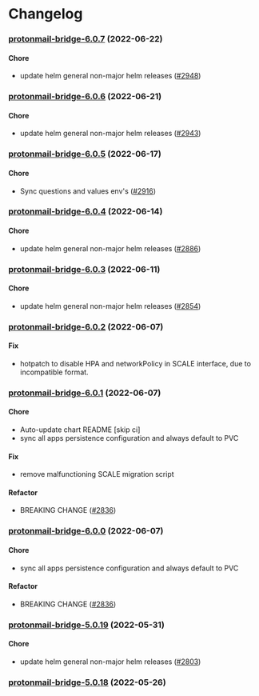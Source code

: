 # Changelog<br>


<a name="protonmail-bridge-6.0.7"></a>
### [protonmail-bridge-6.0.7](https://github.com/truecharts/apps/compare/protonmail-bridge-6.0.6...protonmail-bridge-6.0.7) (2022-06-22)

#### Chore

* update helm general non-major helm releases ([#2948](https://github.com/truecharts/apps/issues/2948))



<a name="protonmail-bridge-6.0.6"></a>
### [protonmail-bridge-6.0.6](https://github.com/truecharts/apps/compare/protonmail-bridge-6.0.5...protonmail-bridge-6.0.6) (2022-06-21)

#### Chore

* update helm general non-major helm releases ([#2943](https://github.com/truecharts/apps/issues/2943))



<a name="protonmail-bridge-6.0.5"></a>
### [protonmail-bridge-6.0.5](https://github.com/truecharts/apps/compare/protonmail-bridge-6.0.4...protonmail-bridge-6.0.5) (2022-06-17)

#### Chore

* Sync questions and values env's ([#2916](https://github.com/truecharts/apps/issues/2916))



<a name="protonmail-bridge-6.0.4"></a>
### [protonmail-bridge-6.0.4](https://github.com/truecharts/apps/compare/protonmail-bridge-6.0.3...protonmail-bridge-6.0.4) (2022-06-14)

#### Chore

* update helm general non-major helm releases ([#2886](https://github.com/truecharts/apps/issues/2886))



<a name="protonmail-bridge-6.0.3"></a>
### [protonmail-bridge-6.0.3](https://github.com/truecharts/apps/compare/protonmail-bridge-6.0.2...protonmail-bridge-6.0.3) (2022-06-11)

#### Chore

* update helm general non-major helm releases ([#2854](https://github.com/truecharts/apps/issues/2854))



<a name="protonmail-bridge-6.0.2"></a>
### [protonmail-bridge-6.0.2](https://github.com/truecharts/apps/compare/protonmail-bridge-6.0.1...protonmail-bridge-6.0.2) (2022-06-07)

#### Fix

* hotpatch to disable HPA and networkPolicy in SCALE interface, due to incompatible format.



<a name="protonmail-bridge-6.0.1"></a>
### [protonmail-bridge-6.0.1](https://github.com/truecharts/apps/compare/protonmail-bridge-5.0.19...protonmail-bridge-6.0.1) (2022-06-07)

#### Chore

* Auto-update chart README [skip ci]
* sync all apps persistence configuration and always default to PVC

#### Fix

* remove malfunctioning SCALE migration script

#### Refactor

* BREAKING CHANGE ([#2836](https://github.com/truecharts/apps/issues/2836))



<a name="protonmail-bridge-6.0.0"></a>
### [protonmail-bridge-6.0.0](https://github.com/truecharts/apps/compare/protonmail-bridge-5.0.19...protonmail-bridge-6.0.0) (2022-06-07)

#### Chore

* sync all apps persistence configuration and always default to PVC

#### Refactor

* BREAKING CHANGE ([#2836](https://github.com/truecharts/apps/issues/2836))



<a name="protonmail-bridge-5.0.19"></a>
### [protonmail-bridge-5.0.19](https://github.com/truecharts/apps/compare/protonmail-bridge-5.0.18...protonmail-bridge-5.0.19) (2022-05-31)

#### Chore

* update helm general non-major helm releases ([#2803](https://github.com/truecharts/apps/issues/2803))



<a name="protonmail-bridge-5.0.18"></a>
### [protonmail-bridge-5.0.18](https://github.com/truecharts/apps/compare/protonmail-bridge-5.0.17...protonmail-bridge-5.0.18) (2022-05-26)
